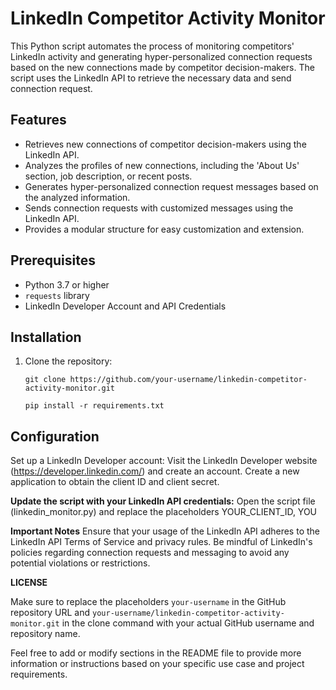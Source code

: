 # LinkedIn Competitor Activity Monitor

This Python script automates the process of monitoring competitors' LinkedIn activity and generating hyper-personalized connection requests based on the new connections made by competitor decision-makers. The script uses the LinkedIn API to retrieve the necessary data and send connection request.

## Features

- Retrieves new connections of competitor decision-makers using the LinkedIn API.
- Analyzes the profiles of new connections, including the 'About Us' section, job description, or recent posts.
- Generates hyper-personalized connection request messages based on the analyzed information.
- Sends connection requests with customized messages using the LinkedIn API.
- Provides a modular structure for easy customization and extension.

## Prerequisites

- Python 3.7 or higher
- `requests` library
- LinkedIn Developer Account and API Credentials

## Installation

1. Clone the repository:

   ```shell
   git clone https://github.com/your-username/linkedin-competitor-activity-monitor.git

   pip install -r requirements.txt

## Configuration
Set up a LinkedIn Developer account:
Visit the LinkedIn Developer website (https://developer.linkedin.com/) and create an account.
Create a new application to obtain the client ID and client secret.

**Update the script with your LinkedIn API credentials:**
Open the script file (linkedin_monitor.py) and replace the placeholders YOUR_CLIENT_ID, YOU

**Important Notes**
Ensure that your usage of the LinkedIn API adheres to the LinkedIn API Terms of Service and privacy rules.
Be mindful of LinkedIn's policies regarding connection requests and messaging to avoid any potential violations or restrictions.

**LICENSE**

Make sure to replace the placeholders `your-username` in the GitHub repository URL and `your-username/linkedin-competitor-activity-monitor.git` in the clone command with your actual GitHub username and repository name.

Feel free to add or modify sections in the README file to provide more information or instructions based on your specific use case and project requirements.
